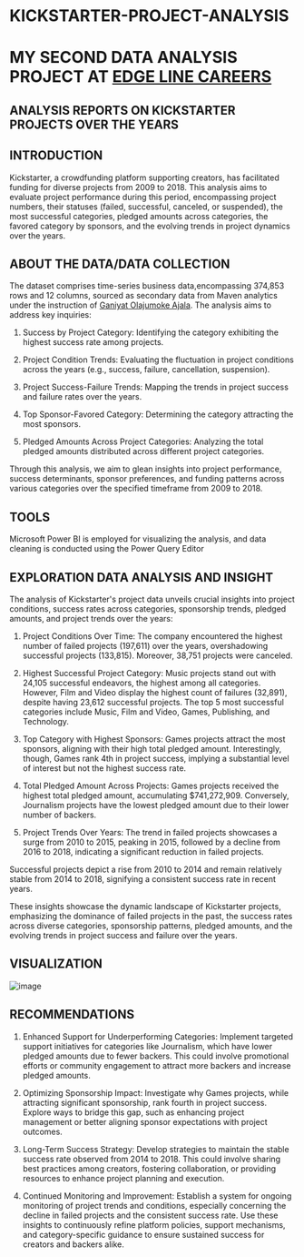 # KICKSTARTER-PROJECT-ANALYSIS
# MY SECOND DATA ANALYSIS PROJECT AT [EDGE LINE CAREERS](https://www.linkedin.com/company/edgeline-careers)
##  ANALYSIS REPORTS ON KICKSTARTER PROJECTS OVER THE YEARS

## INTRODUCTION

Kickstarter, a crowdfunding platform supporting creators, has facilitated funding for diverse projects from 2009 to 2018. This analysis aims to evaluate project performance during this period, encompassing project numbers, their statuses (failed, successful, canceled, or suspended), the most successful categories, pledged amounts across categories, the favored category by sponsors, and the evolving trends in project dynamics over the years.

## ABOUT THE DATA/DATA COLLECTION 
The dataset comprises time-series business data,encompassing 374,853 rows and 12 columns, sourced as secondary data from Maven analytics under the instruction of [Ganiyat Olajumoke Ajala](https://www.linkedin.com/in/ganiyat-olajumoke-abe/). The analysis aims to address key inquiries:

1.	Success by Project Category: Identifying the category exhibiting the highest success rate among projects.

2.	Project Condition Trends: Evaluating the fluctuation in project conditions across the years (e.g., success, failure, cancellation, suspension).

3.	Project Success-Failure Trends: Mapping the trends in project success and failure rates over the years.

4.	Top Sponsor-Favored Category: Determining the category attracting the most sponsors.

5.	Pledged Amounts Across Project Categories: Analyzing the total pledged amounts distributed across different project categories.

Through this analysis, we aim to glean insights into project performance, success determinants, sponsor preferences, and funding patterns across various categories over the specified timeframe from 2009 to 2018.

## TOOLS

Microsoft Power BI is employed for visualizing the analysis, and data cleaning is conducted using the Power Query Editor

## EXPLORATION DATA ANALYSIS AND INSIGHT 

The analysis of Kickstarter's project data unveils crucial insights into project conditions, success rates across categories, sponsorship trends, pledged amounts, and project trends over the years:

1.	Project Conditions Over Time:
The company encountered the highest number of failed projects (197,611) over the years, overshadowing successful projects (133,815). Moreover, 38,751 projects were canceled.

2.	Highest Successful Project Category:
Music projects stand out with 24,105 successful endeavors, the highest among all categories. However, Film and Video display the highest count of failures (32,891), despite having 23,612 successful projects. The top 5 most successful categories include Music, Film and Video, Games, Publishing, and Technology.

3.	Top Category with Highest Sponsors:
Games projects attract the most sponsors, aligning with their high total pledged amount. Interestingly, though, Games rank 4th in project success, implying a substantial level of interest but not the highest success rate.

4.	Total Pledged Amount Across Projects:
Games projects received the highest total pledged amount, accumulating $741,272,909. Conversely, Journalism projects have the lowest pledged amount due to their lower number of backers.

5.	Project Trends Over Years:
The trend in failed projects showcases a surge from 2010 to 2015, peaking in 2015, followed by a decline from 2016 to 2018, indicating a significant reduction in failed projects.

Successful projects depict a rise from 2010 to 2014 and remain relatively stable from 2014 to 2018, signifying a consistent success rate in recent years.

These insights showcase the dynamic landscape of Kickstarter projects, emphasizing the dominance of failed projects in the past, the success rates across diverse categories, sponsorship patterns, pledged amounts, and the evolving trends in project success and failure over the years.

## VISUALIZATION

![image](https://github.com/BasitOlawale/KICKSTARTER-PROJECT-ANALYSIS-/assets/150345326/afcda17c-9a9a-4448-8682-b11ec49c3747)


## RECOMMENDATIONS

1)	Enhanced Support for Underperforming Categories:
Implement targeted support initiatives for categories like Journalism, which have lower pledged amounts due to fewer backers. This could involve promotional efforts or community engagement to attract more backers and increase pledged amounts.

2)	Optimizing Sponsorship Impact:
Investigate why Games projects, while attracting significant sponsorship, rank fourth in project success. Explore ways to bridge this gap, such as enhancing project management or better aligning sponsor expectations with project outcomes.

3)	Long-Term Success Strategy:
Develop strategies to maintain the stable success rate observed from 2014 to 2018. This could involve sharing best practices among creators, fostering collaboration, or providing resources to enhance project planning and execution.

4)	Continued Monitoring and Improvement:
Establish a system for ongoing monitoring of project trends and conditions, especially concerning the decline in failed projects and the consistent success rate. Use these insights to continuously refine platform policies, support mechanisms, and category-specific guidance to ensure sustained success for creators and backers alike.


















 

